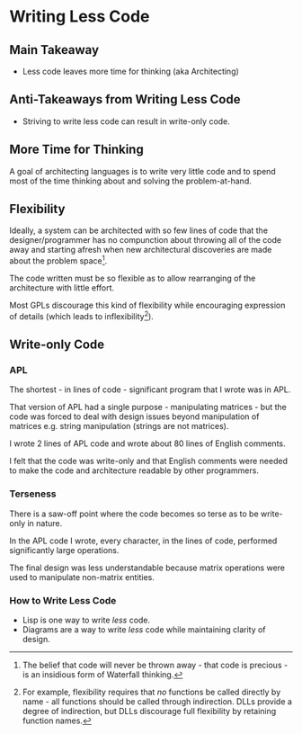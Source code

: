 # Writing Less Code

## Main Takeaway

- Less code leaves more time for thinking (aka Architecting)

## Anti-Takeaways from Writing Less Code

- Striving to write less code can result in write-only code.

## More Time for Thinking

A goal of architecting languages is to write very little code and to spend most of the time thinking about and solving the problem-at-hand.

## Flexibility

Ideally, a system can be architected with so few lines of code that the designer/programmer has no compunction about throwing all of the code away and starting afresh when new architectural discoveries are made about the problem space[^wlc2].

[^wlc2]: The belief that code will never be thrown away - that code is precious - is an insidious form of Waterfall thinking.

The code written must be so flexible as to allow rearranging of the architecture with little effort.  

Most GPLs discourage this kind of flexibility while encouraging expression of details (which leads to inflexibility[^wlc1]).

## Write-only Code

### APL

The shortest - in lines of code - significant program that I wrote was in APL.

That version of APL had a single purpose - manipulating matrices - but the code was forced to deal with design issues beyond manipulation of matrices e.g. string manipulation (strings are not matrices).

I wrote 2 lines of APL code and wrote about 80 lines of English comments.

I felt that the code was write-only and that English comments were needed to make the code and architecture readable by other programmers.

### Terseness

There is a saw-off point where the code becomes so terse as to be write-only in nature.

In the APL code I wrote, every character, in the lines of code, performed significantly large operations.

The final design was less understandable because matrix operations were used to manipulate non-matrix entities.

[^wlc1]: For example, flexibility requires that *no* functions be called directly by name - all functions should be called through indirection. DLLs provide a degree of indirection, but DLLs discourage full flexibility by retaining function names.

### How to Write Less Code

- Lisp is one way to write *less* code.
- Diagrams are a way to write *less* code while maintaining clarity of design.













